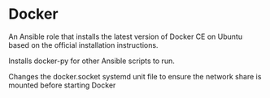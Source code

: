 # Docker

An Ansible role that installs the latest version of Docker CE on Ubuntu based on the official installation instructions.

Installs docker-py for other Ansible scripts to run.

Changes the docker.socket systemd unit file to ensure the network share is mounted before starting Docker
